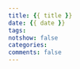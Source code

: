 ```yaml
---
title: {{ title }}
date: {{ date }}
tags:
notshow: false
categories:
comments: false
---
```


